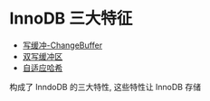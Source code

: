 # InnoDB 三大特征

- [写缓冲-ChangeBuffer](../01-总体结构/11-写缓冲-ChangeBuffer.md) 
- [双写缓冲区](02-双写缓冲区.md) 
- [自适应哈希](04-自适应哈希.md) 

构成了 InndoDB 的三大特性, 这些特性让 InnoDB 存储

